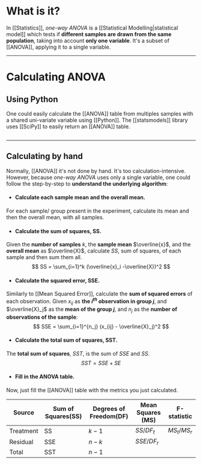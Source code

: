 # What is it?

In [[Statistics]], *one-way ANOVA* is a [[Statistical Modelling|statistical model]] which tests if **different samples are drawn from the same population**, taking into account **only one variable**. It's a subset of [[ANOVA]], applying it to a single variable.
___
# Calculating ANOVA

## Using Python

One could easily calculate the [[ANOVA]] table from multiples samples with a shared uni-variate variable using [[Python]]. The [[statsmodels]] library uses [[SciPy]] to easily return an [[ANOVA]] table.

```

```

___
## Calculating by hand

Normally, [[ANOVA]] it's not done by hand. It's too calculation-intensive. However, because *one-way ANOVA* uses only a single variable, one could follow the step-by-step to **understand the underlying algorithm**:

- #### Calculate each sample mean and the overall mean.
For each sample/ group present in the experiment, calculate its mean and then the overall mean, with all samples.

- #### Calculate the sum of squares, SS.
Given the **number of samples** $k$, the **sample mean** $\overline{x}$, and the **overall mean** as $\overline{X}$, calculate *SS*, sum of squares, of each sample and then sum them all. 
$$
SS = \sum_{i=1}^k (\overline{x}_i -\overline{X})^2
$$
- #### Calculate the squared error, SSE.
Similarly to [[Mean Squared Error]], calculate the **sum of squared errors** of each observation. Given $x_{ij}$ as **the $i^{th}$ observation in group $j$**, and $\overline{X}_j$ as the **mean of the group $j$**, and $n_j$ as the **number of observations of the sample**:
$$
SSE = \sum_{i=1}^{n_j} (x_{ij} - \overline{X}_j)^2
$$
- #### Calculate the total sum of squares, SST.
The **total sum of squares**, *SST*, is the sum of *SSE* and *SS*.
$$SST = SSE + SE$$
- #### Fill in the ANOVA table.
Now, just fill the [[ANOVA]] table with the metrics you just calculated.

| Source    | Sum of Squares(SS) | Degrees of Freedom(DF) | Mean Squares (MS) | F-statistic   |
| --------- | ------------------ | ---------------------- | ----------------- | ------------- |
| Treatment | SS                 | $k-1$                  | $SS / DF_t$       | $MS_t / MS_r$ |
| Residual  | SSE                | $n-k$                  | $SSE / DF_r$      |               |
| Total     | SST                | $n-1$                  |                   |               |
